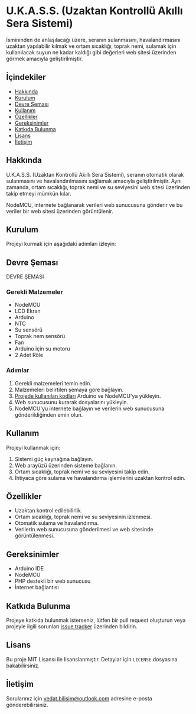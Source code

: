 # U.K.A.S.S. (Uzaktan Kontrollü Akıllı Sera Sistemi)

İsmininden de anlaşılacağı üzere, seranın sulanmasını, havalandırmasını uzaktan yapılabilir kılmak ve ortam sıcaklığı, toprak nemi, sulamak için kullanılacak suyun ne kadar kaldığı gibi değerleri web sitesi üzerinden görmek amacıyla geliştirilmiştir.

## İçindekiler

- [Hakkında](#hakkında)
- [Kurulum](#kurulum)
- [Devre Şeması](#devre-şeması)
- [Kullanım](#kullanım)
- [Özellikler](#özellikler)
- [Gereksinimler](#gereksinimler)
- [Katkıda Bulunma](#katkıda-bulunma)
- [Lisans](#lisans)
- [İletişim](#iletişim)

## Hakkında

U.K.A.S.S. (Uzaktan Kontrollü Akıllı Sera Sistemi), seranın otomatik olarak sulanmasını ve havalandırılmasını sağlamak amacıyla geliştirilmiştir. Aynı zamanda, ortam sıcaklığı, toprak nemi ve su seviyesini web sitesi üzerinden takip etmeyi mümkün kılar.

NodeMCU, internete bağlanarak verileri web sunucusuna gönderir ve bu veriler bir web sitesi üzerinden görüntülenir.

## Kurulum

Projeyi kurmak için aşağıdaki adımları izleyin:

## Devre Şeması

DEVRE ŞEMASI

### Gerekli Malzemeler
- NodeMCU
- LCD Ekran
- Arduino
- NTC
- Su sensörü
- Toprak nem sensörü
- Fan
- Arduino için su motoru
- 2 Adet Röle

### Adımlar
1. Gerekli malzemeleri temin edin.
2. Malzemeleri belirtilen şemaya göre bağlayın.
3. [Projede kullanılan kodları](link) Arduino ve NodeMCU'ya yükleyin.
4. Web sunucusunu kurarak dosyalarını yükleyin.
5. NodeMCU'yu internete bağlayın ve verilerin web sunucusuna gönderildiğinden emin olun.

## Kullanım

Projeyi kullanmak için:
1. Sistemi güç kaynağına bağlayın.
2. Web arayüzü üzerinden sisteme bağlanın.
3. Ortam sıcaklığı, toprak nemi ve su seviyesini takip edin.
4. İhtiyaca göre sulama ve havalandırma işlemlerini uzaktan kontrol edin.

## Özellikler

- Uzaktan kontrol edilebilirlik.
- Ortam sıcaklığı, toprak nemi ve su seviyesinin izlenmesi.
- Otomatik sulama ve havalandırma.
- Verilerin web sunucusuna gönderilmesi ve web sitesinde görüntülenmesi.

## Gereksinimler

- Arduino IDE
- NodeMCU
- PHP destekli bir web sunucusu
- İnternet bağlantısı

## Katkıda Bulunma

Projeye katkıda bulunmak isterseniz, lütfen bir pull request oluşturun veya projeyle ilgili sorunları [issue tracker](https://github.com/vedat/ukass/issues) üzerinden bildirin.

## Lisans

Bu proje MIT Lisansı ile lisanslanmıştır. Detaylar için `LICENSE` dosyasına bakabilirsiniz.

## İletişim

Sorularınız için [vedat.bilisim@outlook.com](mailto:vedat.bilisim@outlook.com) adresine e-posta gönderebilirsiniz.
